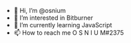 - 👋 Hi, I’m @osnium
- 👀 I’m interested in Bitburner
- 🌱 I’m currently learning JavaScript
- 📫 How to reach me O S N I U M#2375



